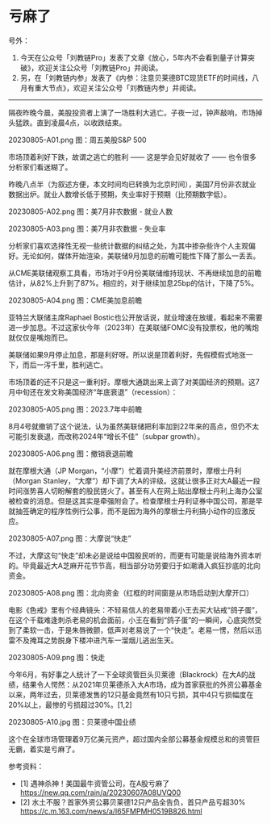 # 亏麻了

号外：
1. 今天在公众号「刘教链Pro」发表了文章《放心，5年内不会看到量子计算突破》，欢迎关注公众号「刘教链Pro」并阅读。
2. 另，在「刘教链内参」发表了《内参：注意贝莱德BTC现货ETF的时间线，八月有重大节点》，欢迎关注公众号「刘教链内参」并阅读。

* * *

隔夜昨晚今晨，美股投资者上演了一场胜利大逃亡。子夜一过，钟声敲响，市场掉头猛跌。直到凌晨4点，以收跌结束。

20230805-A01.png
图：周五美股S&P 500

市场顶着利好下跌，故谓之逃亡的胜利 —— 这是学会见好就收了 —— 也令很多分析家们看迷糊了。

昨晚八点半（为叙述方便，本文时间均已转换为北京时间），美国7月份非农就业数据出炉。就业人数增长低于预期，失业率好于预期（比预期数字低）。

20230805-A02.png
图：美7月非农数据 - 就业人数

20230805-A03.png
图：美7月非农数据 - 失业率

分析家们喜欢选择性无视一些统计数据的纠结之处，为其中掺杂些许个人主观偏好。无论如何，媒体开始渲染，美联储9月加息的前瞻可能性下降了那么一丢丢。

从CME美联储观察工具看，市场对于9月份美联储维持现状、不再继续加息的前瞻估计，从82%上升到了87%。相应的，对于继续加息25bp的估计，下降了5%。

20230805-A04.png
图：CME美加息前瞻

亚特兰大联储主席Raphael Bostic也公开放话说，就业增速在放缓，看起来不需要进一步加息。不过这家伙今年（2023年）在美联储FOMC没有投票权，他的嘴炮就仅仅是嘴炮而已。

美联储如果9月停止加息，那是利好呀。所以说是顶着利好，先假模假式地涨一下，而后一泻千里，胜利逃亡。

市场顶着的还不只是这一重利好。摩根大通跳出来上调了对美国经济的预期。这7月中旬还在发文称美国经济“年底衰退”（recession）：

20230805-A05.png
图：2023.7年中前瞻

8月4号就撤销了这个说法，认为虽然美联储把利率加到22年来的高点，但仍不太可能引发衰退，而改称2024年“增长不佳”（subpar growth）。

20230805-A06.png
图：撤销衰退前瞻

就在摩根大通（JP Morgan，“小摩”）忙着调升美经济前景时，摩根士丹利（Morgan Stanley，“大摩”）却下调了大A的评级。这就让很多正对大A最近一段时间涨势喜人切盼解套的股民搓火了。甚至有人在网上贴出摩根士丹利上海办公室被检查的消息。但是这其实是牵强附会了。检查摩根士丹利证券中国公司，那是早就抽签确定的程序性例行公事，而不是因为海外的摩根士丹利搞小动作的应激反应。

20230805-A07.png
图：大摩说“快走”

不过，大摩这句“快走”却未必是说给中国股民听的，而更有可能是说给海外资本听的。毕竟最近大A芝麻开花节节高，相当部分功劳要归于如潮涌入疯狂抄底的北向资金。

20230805-A08.png
图：北向资金（红框的时间窗是从市场启动到大摩开口）

电影《色戒》里有个经典镜头：不轻易信人的老易带着小王去买大钻戒“鸽子蛋”，在这个千载难逢刺杀老易的机会面前，小王在看到“鸽子蛋”的一瞬间，心底突然受到了柔软一击，于是朱唇微颤，低声对老易说了一个“快走”。老易一愣，然后以迅雷不及掩耳之势脱身下楼冲进汽车一溜烟儿逃出生天。

20230805-A09.png
图：快走

今年6月，有好事之人统计了一下全球资管巨头贝莱德（Blackrock）在大A的战绩，结果令人愕然：从2021年贝莱德杀入大A市场，成为首家获批的外资公募基金以来，两年过去，贝莱德发售的12只基金竟然有10只亏损，其中4只亏损幅度在20%以上，最惨的亏损超过30%。[1,2]

20230805-A10.jpg
图：贝莱德中国业绩

这个在全球市场管理着9万亿美元资产，超过国内全部公募基金规模总和的资管巨无霸，着实是亏麻了。


参考资料：
- [1] 遇神杀神！美国最牛资管公司，在A股亏麻了 https://new.qq.com/rain/a/20230607A08UVQ00
- [2] 水土不服？首家外资公募贝莱德12只产品全告负，首只产品亏超30% https://c.m.163.com/news/a/I65FMPMH0519B826.html


